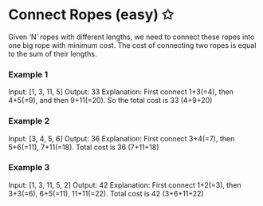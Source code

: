 # Connect Ropes (easy) ✩

Given ‘N’ ropes with different lengths, we need to connect these ropes into one 
big rope with minimum cost. The cost of connecting two ropes is equal to the sum of their lengths.

### Example 1
Input: [1, 3, 11, 5]
Output: 33
Explanation: First connect 1+3(=4), then 4+5(=9), and then 9+11(=20). So the total cost is 33 (4+9+20)

### Example 2
Input: [3, 4, 5, 6]
Output: 36
Explanation: First connect 3+4(=7), then 5+6(=11), 7+11(=18). Total cost is 36 (7+11+18)

### Example 3
Input: [1, 3, 11, 5, 2]
Output: 42
Explanation: First connect 1+2(=3), then 3+3(=6), 6+5(=11), 11+11(=22). Total cost is 42 (3+6+11+22)